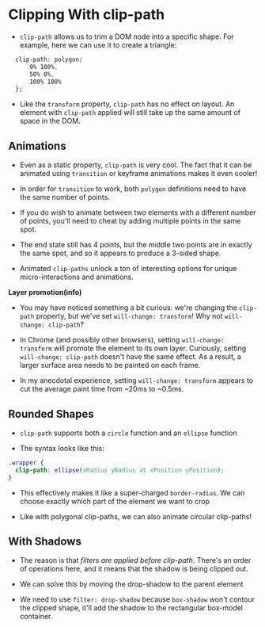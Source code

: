 # Clipping With clip-path

- `clip-path` allows us to trim a DOM node into a specific shape. For example, here we can use it to create a triangle:

```css
  clip-path: polygon(
      0% 100%,
      50% 0%,
      100% 100%
  };
```

- Like the `transform` property, `clip-path` has no effect on layout. An element with `clip-path` applied will still take up the same amount of space in the DOM.

## Animations

- Even as a static property, `clip-path` is very cool. The fact that it can be animated using `transition` or keyframe animations makes it even cooler!

- In order for `transition` to work, both `polygon` definitions need to have the same number of points.

- If you do wish to animate between two elements with a different number of points, you'll need to cheat by adding multiple points in the same spot.

- The end state still has 4 points, but the middle two points are in exactly the same spot, and so it appears to produce a 3-sided shape.

- Animated `clip-paths` unlock a ton of interesting options for unique micro-interactions and animations.

**Layer promotion(info)**

- You may have noticed something a bit curious: we're changing the `clip-path` property, but we've set `will-change: transform`! Why not `will-change: clip-path`?

- In Chrome (and possibly other browsers), setting `will-change: transform` will promote the element to its own layer. Curiously, setting `will-change: clip-path` doesn't have the same effect. As a result, a larger surface area needs to be painted on each frame.

- In my anecdotal experience, setting `will-change: transform` appears to cut the average paint time from ~20ms to ~0.5ms.

## Rounded Shapes

- `clip-path` supports both a `circle` function and an `ellipse` function

- The syntax looks like this:

```css
.wrapper {
  clip-path: ellipse(xRadius yRadius at xPosition yPosition);
}
```

- This effectively makes it like a super-charged `border-radius`. We can choose exactly which part of the element we want to crop

- Like with polygonal clip-paths, we can also animate circular clip-paths!

## With Shadows

- The reason is that _filters are applied before clip-path_. There's an order of operations here, and it means that the shadow is being clipped out.

- We can solve this by moving the drop-shadow to the parent element

- We need to use `filter: drop-shadow` because `box-shadow` won't contour the clipped shape, it'll add the shadow to the rectangular box-model container.
